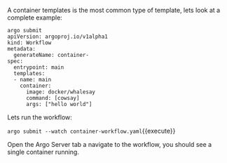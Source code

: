 A container templates is the most common type of template, lets look at a complete example:

```
argo submit 
apiVersion: argoproj.io/v1alpha1
kind: Workflow                 
metadata:
  generateName: container-   
spec:
  entrypoint: main         
  templates:
  - name: main             
    container:
      image: docker/whalesay
      command: [cowsay]         
      args: ["hello world"]
```

Lets run the workflow:

`argo submit --watch container-workflow.yaml`{{execute}}

Open the Argo Server tab a navigate to the workflow, you should see a single container running.
